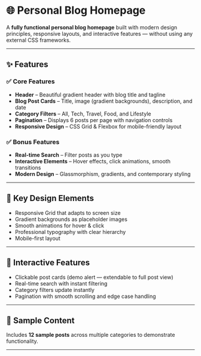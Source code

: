 # 🌐 Personal Blog Homepage  

A **fully functional personal blog homepage** built with modern design principles, responsive layouts, and interactive features — without using any external CSS frameworks.  

---

## ✨ Features  

### ✅ Core Features  
- **Header** – Beautiful gradient header with blog title and tagline  
- **Blog Post Cards** – Title, image (gradient backgrounds), description, and date  
- **Category Filters** – All, Tech, Travel, Food, and Lifestyle  
- **Pagination** – Displays 6 posts per page with navigation controls  
- **Responsive Design** – CSS Grid & Flexbox for mobile-friendly layout  

### ✅ Bonus Features  
- **Real-time Search** – Filter posts as you type  
- **Interactive Elements** – Hover effects, click animations, smooth transitions  
- **Modern Design** – Glassmorphism, gradients, and contemporary styling  

---

## 🎨 Key Design Elements  
- Responsive Grid that adapts to screen size  
- Gradient backgrounds as placeholder images  
- Smooth animations for hover & click  
- Professional typography with clear hierarchy  
- Mobile-first layout  

---

## 📱 Interactive Features  
- Clickable post cards (demo alert — extendable to full post view)  
- Real-time search with instant filtering  
- Category filters update instantly  
- Pagination with smooth scrolling and edge case handling  

---

## 📝 Sample Content  
Includes **12 sample posts** across multiple categories to demonstrate functionality.  

---

 
